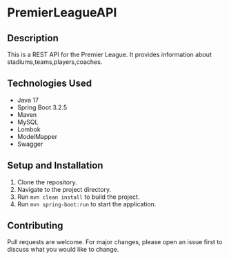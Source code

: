# PremierLeagueAPI

## Description
This is a REST API for the Premier League. It provides information about stadiums,teams,players,coaches.

## Technologies Used
- Java 17
- Spring Boot 3.2.5
- Maven
- MySQL
- Lombok
- ModelMapper
- Swagger

## Setup and Installation
1. Clone the repository.
2. Navigate to the project directory.
3. Run `mvn clean install` to build the project.
4. Run `mvn spring-boot:run` to start the application.

## Contributing
Pull requests are welcome. For major changes, please open an issue first to discuss what you would like to change.

